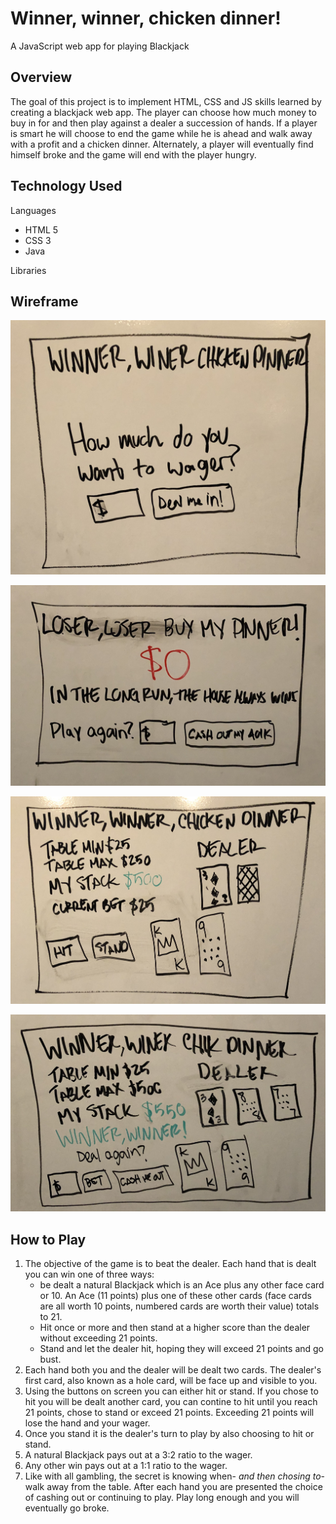 # Winner, winner, chicken dinner!

A JavaScript web app for playing Blackjack

## Overview
The goal of this project is to implement HTML, CSS and JS skills learned by creating a blackjack web app. The player can choose how much money to buy in for and then play against a dealer a succession of hands. If a player is smart he will choose to end the game while he is ahead and walk away with a profit and a chicken dinner. Alternately, a player will eventually find himself broke and the game will end with the player hungry.

## Technology Used
Languages
- HTML 5
- CSS 3
- Java

Libraries

## Wireframe

![wf of start screen](assets/images/wwcd_wf1.jpg)

![wf of gameplay screen](assets/images/wwcd_wf2.jpg)

![wf of winning hand](assets/images/wwcd_wf3.jpg)

![wf of going broke](assets/images/wwcd_wf4.jpg)

## How to Play

1. The objective of the game is to beat the dealer. Each hand that is dealt you can win one of three ways:
    - be dealt a natural Blackjack which is an Ace plus any other face card or 10. An Ace (11 points) plus one of these other cards (face cards are all worth 10 points, numbered cards are worth their value) totals to 21.
    - Hit once or more and then stand at a higher score than the dealer without exceeding 21 points.
    - Stand and let the dealer hit, hoping they will exceed 21 points and go bust.
2. Each hand both you and the dealer will be dealt two cards. The dealer's first card, also known as a hole card, will be face up and visible to you.
3. Using the buttons on screen you can either hit or stand. If you chose to hit you will be dealt another card, you can contine to hit until you reach 21 points, chose to stand or exceed 21 points. Exceeding 21 points will lose the hand and your wager.
4. Once you stand it is the dealer's turn to play by also choosing to hit or stand.
5. A natural Blackjack pays out at a 3:2 ratio to the wager.
6. Any other win pays out at a 1:1 ratio to the wager.
7. Like with all gambling, the secret is knowing when- *and then chosing to*- walk away from the table. After each hand you are presented the choice of cashing out or continuing to play. Play long enough and you will eventually go broke.



